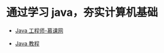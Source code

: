 # 通过学习 java，夯实计算机基础

- [Java 工程师-慕课网](https://www.imooc.com/course/programdetail/pid/31)

* [Java 教程](http://www.runoob.com/java/java-tutorial.html)
